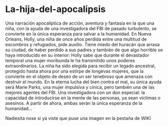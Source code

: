 # La-hija-del-apocalipsis
Una narración apocalíptica de acción, aventura y fantasía en la que una niña, con la ayuda de una investigadora del FBI de pasado turbulento, se convierte en la única esperanza para salvar a la humanidad.  En Nueva Orleans, Holly, una niña de once años perdida entre una multitud de escombros y refugiados, pide auxilio. Tiene miedo del huracán que arrasa su ciudad, de haber perdido a sus padres y también de que algo horrible se haya introducido en su interior: Holly sabe que durante el devastador temporal una mujer moribunda le ha transmitido unos poderes extraordinarios. La niña ha sido elegida para recibir un legado ancestral, protegido hasta ahora por una estirpe de longevas mujeres, que la convierte en el objeto de deseo de un ser tenebroso que amenaza con destruir el mundo.  En la eterna lucha del bien contra el mal, su única ayuda será Marie Parks, una mujer impulsiva y cínica, pero también una de las mejores agentes del FBI. Una investigadora con un don especial: la capacidad de introducirse en la mente de las personas, ya sean víctimas o asesinos. A partir de ahora, ambas serán la única esperanza de la humanidad...




Nadiesita nose si ya viste que puse una imagen en la pestaña de WIKI
